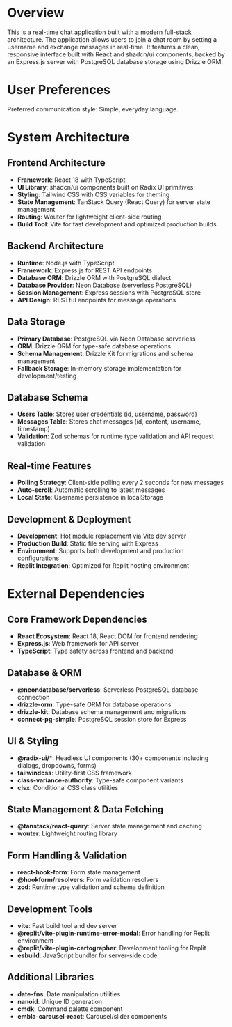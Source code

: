 # Overview

This is a real-time chat application built with a modern full-stack architecture. The application allows users to join a chat room by setting a username and exchange messages in real-time. It features a clean, responsive interface built with React and shadcn/ui components, backed by an Express.js server with PostgreSQL database storage using Drizzle ORM.

# User Preferences

Preferred communication style: Simple, everyday language.

# System Architecture

## Frontend Architecture
- **Framework**: React 18 with TypeScript
- **UI Library**: shadcn/ui components built on Radix UI primitives
- **Styling**: Tailwind CSS with CSS variables for theming
- **State Management**: TanStack Query (React Query) for server state management
- **Routing**: Wouter for lightweight client-side routing
- **Build Tool**: Vite for fast development and optimized production builds

## Backend Architecture
- **Runtime**: Node.js with TypeScript
- **Framework**: Express.js for REST API endpoints
- **Database ORM**: Drizzle ORM with PostgreSQL dialect
- **Database Provider**: Neon Database (serverless PostgreSQL)
- **Session Management**: Express sessions with PostgreSQL store
- **API Design**: RESTful endpoints for message operations

## Data Storage
- **Primary Database**: PostgreSQL via Neon Database serverless
- **ORM**: Drizzle ORM for type-safe database operations
- **Schema Management**: Drizzle Kit for migrations and schema management
- **Fallback Storage**: In-memory storage implementation for development/testing

## Database Schema
- **Users Table**: Stores user credentials (id, username, password)
- **Messages Table**: Stores chat messages (id, content, username, timestamp)
- **Validation**: Zod schemas for runtime type validation and API request validation

## Real-time Features
- **Polling Strategy**: Client-side polling every 2 seconds for new messages
- **Auto-scroll**: Automatic scrolling to latest messages
- **Local State**: Username persistence in localStorage

## Development & Deployment
- **Development**: Hot module replacement via Vite dev server
- **Production Build**: Static file serving with Express
- **Environment**: Supports both development and production configurations
- **Replit Integration**: Optimized for Replit hosting environment

# External Dependencies

## Core Framework Dependencies
- **React Ecosystem**: React 18, React DOM for frontend rendering
- **Express.js**: Web framework for API server
- **TypeScript**: Type safety across frontend and backend

## Database & ORM
- **@neondatabase/serverless**: Serverless PostgreSQL database connection
- **drizzle-orm**: Type-safe ORM for database operations
- **drizzle-kit**: Database schema management and migrations
- **connect-pg-simple**: PostgreSQL session store for Express

## UI & Styling
- **@radix-ui/***: Headless UI components (30+ components including dialogs, dropdowns, forms)
- **tailwindcss**: Utility-first CSS framework
- **class-variance-authority**: Type-safe component variants
- **clsx**: Conditional CSS class utilities

## State Management & Data Fetching
- **@tanstack/react-query**: Server state management and caching
- **wouter**: Lightweight routing library

## Form Handling & Validation
- **react-hook-form**: Form state management
- **@hookform/resolvers**: Form validation resolvers
- **zod**: Runtime type validation and schema definition

## Development Tools
- **vite**: Fast build tool and dev server
- **@replit/vite-plugin-runtime-error-modal**: Error handling for Replit environment
- **@replit/vite-plugin-cartographer**: Development tooling for Replit
- **esbuild**: JavaScript bundler for server-side code

## Additional Libraries
- **date-fns**: Date manipulation utilities
- **nanoid**: Unique ID generation
- **cmdk**: Command palette component
- **embla-carousel-react**: Carousel/slider components
